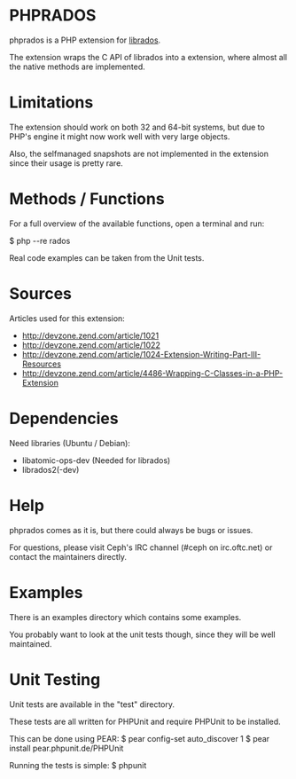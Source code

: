 # PHPRADOS
phprados is a PHP extension for [librados](http://www.ceph.com/docs/master/rados/api/librados/).

The extension wraps the C API of librados into a extension, where almost all the native methods are implemented.

# Limitations
The extension should work on both 32 and 64-bit systems, but due to PHP's engine it might now work well with very large objects.

Also, the selfmanaged snapshots are not implemented in the extension since their usage is pretty rare.

# Methods / Functions
For a full overview of the available functions, open a terminal and run:

$ php --re rados

Real code examples can be taken from the Unit tests.

# Sources
Articles used for this extension:
* http://devzone.zend.com/article/1021
* http://devzone.zend.com/article/1022
* http://devzone.zend.com/article/1024-Extension-Writing-Part-III-Resources
* http://devzone.zend.com/article/4486-Wrapping-C-Classes-in-a-PHP-Extension

# Dependencies
Need libraries (Ubuntu / Debian):
* libatomic-ops-dev (Needed for librados)
* librados2(-dev)

# Help
phprados comes as it is, but there could always be bugs or issues.

For questions, please visit Ceph's IRC channel (#ceph on irc.oftc.net) or contact the maintainers directly.

# Examples
There is an examples directory which contains some examples.

You probably want to look at the unit tests though, since they will be well
maintained.

# Unit Testing
Unit tests are available in the "test" directory.

These tests are all written for PHPUnit and require PHPUnit to be installed.

This can be done using PEAR:
$ pear config-set auto_discover 1
$ pear install pear.phpunit.de/PHPUnit

Running the tests is simple:
$ phpunit

